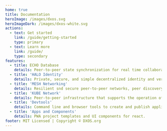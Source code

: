 ```yaml
---
home: true
title: Documentation
heroImage: /images/dxos.svg
heroImageDark: /images/dxos-white.svg
actions:
  - text: Get started
    link: /guide/getting-started
    type: primary
  - text: Learn more
    link: /guide/
    type: secondary
features:
  - title: ECHO Database
    details: Peer-to-peer state synchronization for real time collaborative and offline first applications.
  - title: 'HALO Identity'
    details: Private, secure, and simple decentralized identity and verifiable credentials.
  - title: 'MESH Networking'
    details: Resilient snd secure peer-to-peer networks, peer discovery, NAT traversal.
  - title: 'KUBE Network'
    details: Peer-to-peer infrastructure that supports the operation of the DXOS network.
  - title: 'Devtools'
    details: Command line and browser tools to create and publish applications, and manage KUBE infrastructure.
  - title: 'Apps and Components'
    details: PWA project templates and UI components for react.
footer: MIT Licensed | Copyright © DXOS.org
---
```

